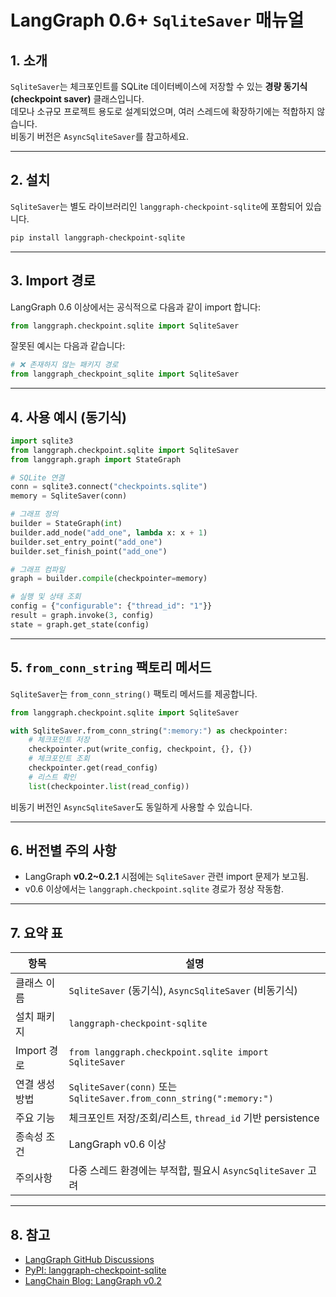 # LangGraph 0.6+ `SqliteSaver` 매뉴얼

## 1. 소개

`SqliteSaver`는 체크포인트를 SQLite 데이터베이스에 저장할 수 있는 **경량 동기식(checkpoint saver)** 클래스입니다.  
데모나 소규모 프로젝트 용도로 설계되었으며, 여러 스레드에 확장하기에는 적합하지 않습니다.  
비동기 버전은 `AsyncSqliteSaver`를 참고하세요.

---

## 2. 설치

`SqliteSaver`는 별도 라이브러리인 `langgraph-checkpoint-sqlite`에 포함되어 있습니다.

```bash
pip install langgraph-checkpoint-sqlite
```

---

## 3. Import 경로

LangGraph 0.6 이상에서는 공식적으로 다음과 같이 import 합니다:

```python
from langgraph.checkpoint.sqlite import SqliteSaver
```

잘못된 예시는 다음과 같습니다:

```python
# ❌ 존재하지 않는 패키지 경로
from langgraph_checkpoint_sqlite import SqliteSaver
```

---

## 4. 사용 예시 (동기식)

```python
import sqlite3
from langgraph.checkpoint.sqlite import SqliteSaver
from langgraph.graph import StateGraph

# SQLite 연결
conn = sqlite3.connect("checkpoints.sqlite")
memory = SqliteSaver(conn)

# 그래프 정의
builder = StateGraph(int)
builder.add_node("add_one", lambda x: x + 1)
builder.set_entry_point("add_one")
builder.set_finish_point("add_one")

# 그래프 컴파일
graph = builder.compile(checkpointer=memory)

# 실행 및 상태 조회
config = {"configurable": {"thread_id": "1"}}
result = graph.invoke(3, config)
state = graph.get_state(config)
```

---

## 5. `from_conn_string` 팩토리 메서드

`SqliteSaver`는 `from_conn_string()` 팩토리 메서드를 제공합니다.

```python
from langgraph.checkpoint.sqlite import SqliteSaver

with SqliteSaver.from_conn_string(":memory:") as checkpointer:
    # 체크포인트 저장
    checkpointer.put(write_config, checkpoint, {}, {})
    # 체크포인트 조회
    checkpointer.get(read_config)
    # 리스트 확인
    list(checkpointer.list(read_config))
```

비동기 버전인 `AsyncSqliteSaver`도 동일하게 사용할 수 있습니다.

---

## 6. 버전별 주의 사항

- LangGraph **v0.2~0.2.1** 시점에는 `SqliteSaver` 관련 import 문제가 보고됨.  
- v0.6 이상에서는 `langgraph.checkpoint.sqlite` 경로가 정상 작동함.

---

## 7. 요약 표

| 항목             | 설명 |
|------------------|------|
| 클래스 이름       | `SqliteSaver` (동기식), `AsyncSqliteSaver` (비동기식) |
| 설치 패키지       | `langgraph-checkpoint-sqlite` |
| Import 경로       | `from langgraph.checkpoint.sqlite import SqliteSaver` |
| 연결 생성 방법    | `SqliteSaver(conn)` 또는 `SqliteSaver.from_conn_string(":memory:")` |
| 주요 기능         | 체크포인트 저장/조회/리스트, `thread_id` 기반 persistence |
| 종속성 조건       | LangGraph v0.6 이상 |
| 주의사항          | 다중 스레드 환경에는 부적합, 필요시 `AsyncSqliteSaver` 고려 |

---

## 8. 참고

- [LangGraph GitHub Discussions](https://github.com/langchain-ai/langgraph/discussions/3707)
- [PyPI: langgraph-checkpoint-sqlite](https://pypi.org/project/langgraph-checkpoint-sqlite/)
- [LangChain Blog: LangGraph v0.2](https://blog.langchain.com/langgraph-v0-2/)

